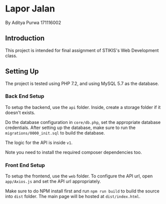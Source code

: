 # Lapor Jalan

By Aditya Purwa 171116002

## Introduction

This project is intended for final assignment of STIKIS's Web Development class.

## Setting Up

The project is tested using PHP 7.2, and using MySQL 5.7 as the database.

### Back End Setup

To setup the backend, use the `api` folder. Inside, create a storage folder if it doesn't exists.

Do the database configuration in `core/db.php`, set the appropriate database credentials. After setting up
the database, make sure to run the `migrations/0000_init.sql` to build the database.

The logic for the API is inside `v1`.

Note you need to install the required composer dependencies too.

### Front End Setup

To setup the frontend, use the `web` folder. To configure the API url, open `app/Axios.js` and set the
API url appropriately.

Make sure to do NPM install first and run `npm run build` to build
the source into `dist` folder. The main page will be hosted at `dist/index.html`.
